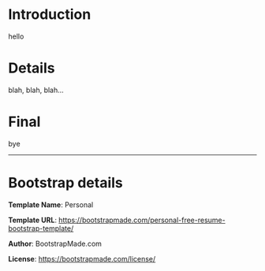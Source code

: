 # Introduction

hello

# Details
blah, blah, blah...

# Final
bye
***
# Bootstrap details
**Template Name**: Personal

**Template URL**: https://bootstrapmade.com/personal-free-resume-bootstrap-template/

**Author**: BootstrapMade.com

**License**: https://bootstrapmade.com/license/
